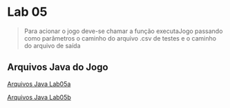 # Lab 05
> Para acionar o jogo deve-se chamar a função executaJogo passando como parâmetros o caminho do arquivo .csv de testes
> e o caminho do arquivo de saída

## Arquivos Java do Jogo
[Arquivos Java Lab05a](src/mc322/lab05a)

[Arquivos Java Lab05b](src/mc322/lab05b)